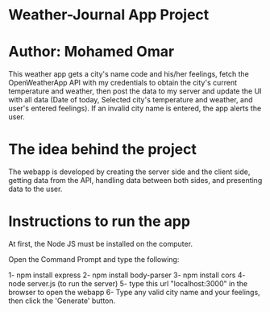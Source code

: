 # Weather-Journal App Project

# Author: Mohamed Omar

This weather app gets a city's name code and his/her feelings, fetch the OpenWeatherApp API with my credentials to obtain the city's current temperature and weather, then post the data to my server and update the UI with all data (Date of today, Selected city's temperature and weather, and user's entered feelings).
If an invalid city name is entered, the app alerts the user.


# The idea behind the project

The webapp is developed by creating the server side and the client side, getting data from the API, handling data between both sides, and presenting data to the user.


# Instructions to run the app

At first, the Node JS must be installed on the computer.

Open the Command Prompt and type the following:

1- npm install express
2- npm install body-parser
3- npm install cors
4- node server.js (to run the server)
5- type this url "localhost:3000" in the browser to open the webapp
6- Type any valid city name and your feelings, then click the 'Generate' button.
